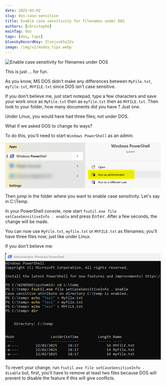 ```yaml
---
date: 2025-03-02
slug: dos-case-sensitive
title: Enable case sensitivity for filenames under DOS
authors: [christophe]
mainTag: dos
tags: [dos, tips]
blueskyRecordKey: 3lvnjvuk5x22v
image: /img/v2/msdos_tips.webp
---
```

![Enable case sensitivity for filenames under DOS](/img/v2/msdos_tips.webp)

This is just ... for fun.

As you know, MS DOS didn't make any differences between `MyFile.txt`, `myfile.txt`, `MYFILE.txt` since DOS isn't case sensitive.

If you don't believe me, just start notepad, type a few characters and save your work once as `MyFile.txt` then as `myfile.txt` then as `MYFILE.txt`. Then look to your folder, how many documents did you have ? Just one.

Under Linux, you would have had three files; not under DOS.

What if we asked DOS to change its ways?

<!-- truncate -->

To do this, you'll need to start `Windows PowerShell` as an admin.

![Start PowerShell as an admin](./images/powershell_admin.png)

Then jump in the folder where you want to enable case sensitivity. Let's say in C:\Temp.

In your PowerShell console, now start `fsutil.exe file setCaseSensitiveInfo . enable` and press <kbd>Enter</kbd>. After a few seconds, the change will be made.

You can now use `MyFile.txt`, `myfile.txt` or `MYFILE.txt` as filenames; you'll have three files now; just like under Linux.

If you don't believe me:

![Case sensitivity has been enabled](./images/case_sensitivity_enabled.png)

To revert your change, run `fsutil.exe file setCaseSensitiveInfo . disable` but, first, you'll have to remove at least two files because DOS will prevent to disable the feature if this will give conflicts.
